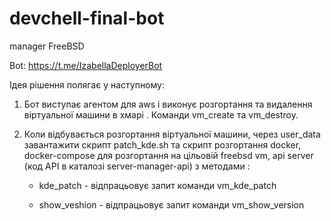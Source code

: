 # devchell-final-bot
manager FreeBSD 



Bot: https://t.me/IzabellaDeployerBot


Ідея рішення полягає у наступному:

1. Бот виступає агентом для  aws і виконує розгортання та видалення віртуальної машини в хмарі . Команди vm_create та vm_destroy.

2. Коли відбувається розгортання віртуальної машини, через user_data завантажити скрипт patch_kde.sh та скрипт розгортання docker, docker-compose для розгортання на цільовій freebsd vm,  api server (код API в каталозі server-manager-api) з методами :


   - kde_patch - відпрацьовує запит команди vm_kde_patch

   - show_veshion - відпрацьовує запит команди vm_show_version

